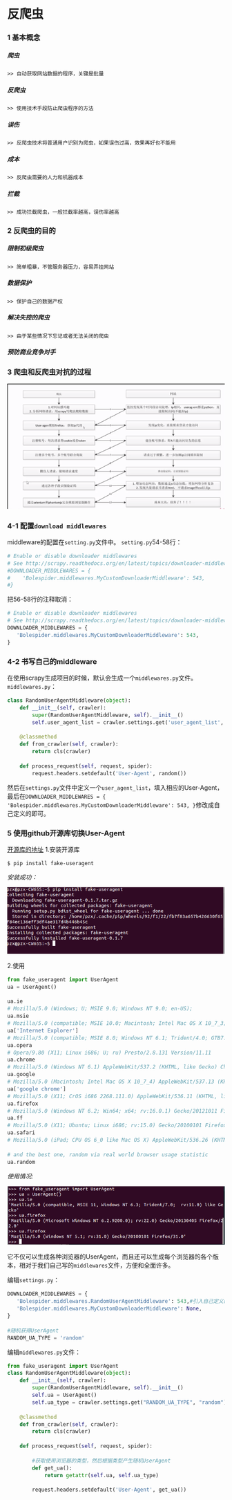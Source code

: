 # 反爬虫
### 1 基本概念

##### 爬虫
```
>> 自动获取网站数据的程序，关键是批量
```
##### 反爬虫
```
>> 使用技术手段防止爬虫程序的方法
```
##### 误伤
```
>> 反爬虫技术将普通用户识别为爬虫，如果误伤过高，效果再好也不能用
```
##### 成本
```
>> 反爬虫需要的人力和机器成本
```

##### 拦截
```
>> 成功拦截爬虫，一般拦截率越高，误伤率越高
```

### 2 反爬虫的目的

##### 限制初级爬虫
```
>> 简单粗暴，不管服务器压力，容易弄挂网站
```

##### 数据保护
```
>> 保护自己的数据产权
```

##### 解决失控的爬虫
```
>> 由于某些情况下忘记或者无法关闭的爬虫
```

##### 预防商业竞争对手

### 3 爬虫和反爬虫对抗的过程
![](img/001.png)

### 4-1 配置`download middlewares`
middleware的配置在`setting.py`文件中。
`setting.py`54-58行：
```Python
# Enable or disable downloader middlewares
# See http://scrapy.readthedocs.org/en/latest/topics/downloader-middleware.html
#DOWNLOADER_MIDDLEWARES = {
#    'Bolespider.middlewares.MyCustomDownloaderMiddleware': 543,
#}
```
把56-58行的注释取消：
```Python
# Enable or disable downloader middlewares
# See http://scrapy.readthedocs.org/en/latest/topics/downloader-middleware.html
DOWNLOADER_MIDDLEWARES = {
   'Bolespider.middlewares.MyCustomDownloaderMiddleware': 543,
}
```

### 4-2 书写自己的middleware
在使用scrapy生成项目的时候，默认会生成一个`middlewares.py`文件。
`middlewares.py`：
```Python
class RandomUserAgentMiddleware(object):
    def __init__(self, crawler):
        super(RandomUserAgentMiddleware, self).__init__()
        self.user_agent_list = crawler.settings.get('user_agent_list', [ ])

    @classmethod
    def from_crawler(self, crawler):
        return cls(crawler)

    def process_request(self, request, spider):
        request.headers.setdefault('User-Agent', random())
```
然后在`settings.py`文件中定义一个`user_agent_list`，填入相应的User-Agent，最后在`DOWNLOADER_MIDDLEWARES = {
   'Bolespider.middlewares.MyCustomDownloaderMiddleware': 543,
}`修改成自己定义的即可。

### 5 使用github开源库切换User-Agent
[开源库的地址](https://github.com/hellysmile/fake-useragent)
1.安装开源库
```
$ pip install fake-useragent
```
*安装成功：*

![](img/002.png)

2.使用
```python
from fake_useragent import UserAgent
ua = UserAgent()

ua.ie
# Mozilla/5.0 (Windows; U; MSIE 9.0; Windows NT 9.0; en-US);
ua.msie
# Mozilla/5.0 (compatible; MSIE 10.0; Macintosh; Intel Mac OS X 10_7_3; Trident/6.0)'
ua['Internet Explorer']
# Mozilla/5.0 (compatible; MSIE 8.0; Windows NT 6.1; Trident/4.0; GTB7.4; InfoPath.2; SV1; .NET CLR 3.3.69573; WOW64; en-US)
ua.opera
# Opera/9.80 (X11; Linux i686; U; ru) Presto/2.8.131 Version/11.11
ua.chrome
# Mozilla/5.0 (Windows NT 6.1) AppleWebKit/537.2 (KHTML, like Gecko) Chrome/22.0.1216.0 Safari/537.2'
ua.google
# Mozilla/5.0 (Macintosh; Intel Mac OS X 10_7_4) AppleWebKit/537.13 (KHTML, like Gecko) Chrome/24.0.1290.1 Safari/537.13
ua['google chrome']
# Mozilla/5.0 (X11; CrOS i686 2268.111.0) AppleWebKit/536.11 (KHTML, like Gecko) Chrome/20.0.1132.57 Safari/536.11
ua.firefox
# Mozilla/5.0 (Windows NT 6.2; Win64; x64; rv:16.0.1) Gecko/20121011 Firefox/16.0.1
ua.ff
# Mozilla/5.0 (X11; Ubuntu; Linux i686; rv:15.0) Gecko/20100101 Firefox/15.0.1
ua.safari
# Mozilla/5.0 (iPad; CPU OS 6_0 like Mac OS X) AppleWebKit/536.26 (KHTML, like Gecko) Version/6.0 Mobile/10A5355d Safari/8536.25

# and the best one, random via real world browser usage statistic
ua.random
```
*使用情况:*

![](img/003.png)

它不仅可以生成各种浏览器的UserAgent，而且还可以生成每个浏览器的各个版本，相对于我们自己写的`middlewares`文件，方便和全面许多。

编辑`settings.py`：
```Python
DOWNLOADER_MIDDLEWARES = {
   'Bolespider.middlewares.RandomUserAgentMiddleware': 543,#引入自己定义的
   'Bolespider.middlewares.MyCustomDownloaderMiddleware': None,
}

#随机获得UserAgent
RANDOM_UA_TYPE = 'random'
```
编辑`middlewares.py`文件：
```Python
from fake_useragent import UserAgent
class RandomUserAgentMiddleware(object):
    def __init__(self, crawler):
        super(RandomUserAgentMiddleware, self).__init__()
        self.ua = UserAgent()
        self.ua_type = crawler.settings.get("RANDOM_UA_TYPE", "random")

    @classmethod
    def from_crawler(self, crawler):
        return cls(crawler)

    def process_request(self, request, spider):

        #获取使用浏览器的类型，然后根据类型产生随机UserAgent
        def get_ua():
            return getattr(self.ua, self.ua_type)
            
        request.headers.setdefault('User-Agent', get_ua())
```


